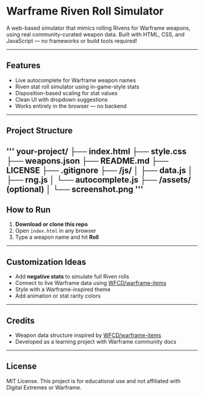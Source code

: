 # Warframe Riven Roll Simulator

A web-based simulator that mimics rolling Rivens for Warframe weapons, using real community-curated weapon data.
Built with HTML, CSS, and JavaScript — no frameworks or build tools required!

---

## Features

- Live autocomplete for Warframe weapon names
- Riven stat roll simulator using in-game-style stats
- Disposition-based scaling for stat values
- Clean UI with dropdown suggestions
- Works entirely in the browser — no backend

---

## Project Structure
'''
your-project/
├── index.html
├── style.css
├── weapons.json
├── README.md
├── LICENSE
├── .gitignore
├── /js/
│   ├── data.js
│   ├── rng.js
│   └── autocomplete.js
├── /assets/ (optional)
│   └── screenshot.png
'''
---

## How to Run

1. **Download or clone this repo**
2. Open `index.html` in any browser
3. Type a weapon name and hit **Roll**

---

## Customization Ideas

- Add **negative stats** to simulate full Riven rolls
- Connect to live Warframe data using [WFCD/warframe-items](https://github.com/WFCD/warframe-items)
- Style with a Warframe-inspired theme
- Add animation or stat rarity colors

---

## Credits

- Weapon data structure inspired by [WFCD/warframe-items](https://github.com/WFCD/warframe-items)
- Developed as a learning project with Warframe community docs

---

## License

MIT License. This project is for educational use and not affiliated with Digital Extremes or Warframe.
